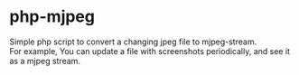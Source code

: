 # php-mjpeg
Simple php script to convert a changing jpeg file to mjpeg-stream.<br>
For example, You can update a file with screenshots periodically, and see it as a mjpeg stream.<br>
